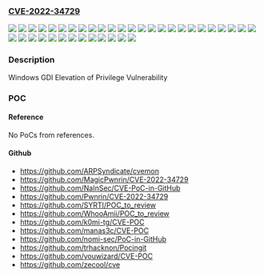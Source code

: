 ### [CVE-2022-34729](https://cve.mitre.org/cgi-bin/cvename.cgi?name=CVE-2022-34729)
![](https://img.shields.io/static/v1?label=Product&message=Windows%2010%20Version%201507&color=blue)
![](https://img.shields.io/static/v1?label=Product&message=Windows%2010%20Version%201607&color=blue)
![](https://img.shields.io/static/v1?label=Product&message=Windows%2010%20Version%201809&color=blue)
![](https://img.shields.io/static/v1?label=Product&message=Windows%2010%20Version%2020H2&color=blue)
![](https://img.shields.io/static/v1?label=Product&message=Windows%2010%20Version%2021H1&color=blue)
![](https://img.shields.io/static/v1?label=Product&message=Windows%2010%20Version%2021H2&color=blue)
![](https://img.shields.io/static/v1?label=Product&message=Windows%2011%20version%2021H2&color=blue)
![](https://img.shields.io/static/v1?label=Product&message=Windows%207%20Service%20Pack%201&color=blue)
![](https://img.shields.io/static/v1?label=Product&message=Windows%207&color=blue)
![](https://img.shields.io/static/v1?label=Product&message=Windows%208.1&color=blue)
![](https://img.shields.io/static/v1?label=Product&message=Windows%20Server%202008%20%20Service%20Pack%202&color=blue)
![](https://img.shields.io/static/v1?label=Product&message=Windows%20Server%202008%20R2%20Service%20Pack%201%20(Server%20Core%20installation)&color=blue)
![](https://img.shields.io/static/v1?label=Product&message=Windows%20Server%202008%20R2%20Service%20Pack%201&color=blue)
![](https://img.shields.io/static/v1?label=Product&message=Windows%20Server%202008%20Service%20Pack%202%20(Server%20Core%20installation)&color=blue)
![](https://img.shields.io/static/v1?label=Product&message=Windows%20Server%202008%20Service%20Pack%202&color=blue)
![](https://img.shields.io/static/v1?label=Product&message=Windows%20Server%202012%20(Server%20Core%20installation)&color=blue)
![](https://img.shields.io/static/v1?label=Product&message=Windows%20Server%202012%20R2%20(Server%20Core%20installation)&color=blue)
![](https://img.shields.io/static/v1?label=Product&message=Windows%20Server%202012%20R2&color=blue)
![](https://img.shields.io/static/v1?label=Product&message=Windows%20Server%202012&color=blue)
![](https://img.shields.io/static/v1?label=Product&message=Windows%20Server%202016%20(Server%20Core%20installation)&color=blue)
![](https://img.shields.io/static/v1?label=Product&message=Windows%20Server%202016&color=blue)
![](https://img.shields.io/static/v1?label=Product&message=Windows%20Server%202019%20(Server%20Core%20installation)&color=blue)
![](https://img.shields.io/static/v1?label=Product&message=Windows%20Server%202019&color=blue)
![](https://img.shields.io/static/v1?label=Product&message=Windows%20Server%202022&color=blue)
![](https://img.shields.io/static/v1?label=Version&message=10.0.0%3C%2010.0.10240.19444%20&color=brighgreen)
![](https://img.shields.io/static/v1?label=Version&message=10.0.0%3C%2010.0.14393.5356%20&color=brighgreen)
![](https://img.shields.io/static/v1?label=Version&message=10.0.0%3C%2010.0.17763.3406%20&color=brighgreen)
![](https://img.shields.io/static/v1?label=Version&message=10.0.0%3C%2010.0.19042.2006%20&color=brighgreen)
![](https://img.shields.io/static/v1?label=Version&message=10.0.0%3C%2010.0.19043.2006%20&color=brighgreen)
![](https://img.shields.io/static/v1?label=Version&message=10.0.0%3C%2010.0.19044.2006%20&color=brighgreen)
![](https://img.shields.io/static/v1?label=Version&message=10.0.0%3C%2010.0.20348.1006%20&color=brighgreen)
![](https://img.shields.io/static/v1?label=Version&message=10.0.0%3C%2010.0.22000.978%20&color=brighgreen)
![](https://img.shields.io/static/v1?label=Version&message=6.0.0%3C%206.0.6003.21666%20&color=brighgreen)
![](https://img.shields.io/static/v1?label=Version&message=6.0.0%3C%206.1.7601.26115%20&color=brighgreen)
![](https://img.shields.io/static/v1?label=Version&message=6.1.0%3C%206.1.7601.26115%20&color=brighgreen)
![](https://img.shields.io/static/v1?label=Version&message=6.2.0%3C%206.2.9200.23865%20&color=brighgreen)
![](https://img.shields.io/static/v1?label=Version&message=6.3.0%3C%206.3.9600.20571%20&color=brighgreen)
![](https://img.shields.io/static/v1?label=Vulnerability&message=Elevation%20of%20Privilege&color=brighgreen)

### Description

Windows GDI Elevation of Privilege Vulnerability

### POC

#### Reference
No PoCs from references.

#### Github
- https://github.com/ARPSyndicate/cvemon
- https://github.com/MagicPwnrin/CVE-2022-34729
- https://github.com/NaInSec/CVE-PoC-in-GitHub
- https://github.com/Pwnrin/CVE-2022-34729
- https://github.com/SYRTI/POC_to_review
- https://github.com/WhooAmii/POC_to_review
- https://github.com/k0mi-tg/CVE-POC
- https://github.com/manas3c/CVE-POC
- https://github.com/nomi-sec/PoC-in-GitHub
- https://github.com/trhacknon/Pocingit
- https://github.com/youwizard/CVE-POC
- https://github.com/zecool/cve

